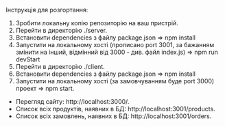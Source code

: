 Інструкція для розгортання:

1. Зробити локальну копію репозиторію на ваш пристрій.
2. Перейти в директорію ./server.
3. Встановити dependencies з файлу package.json => npm install
4. Запустити на локальному хості (прописано port 3001, за бажанням змінити на інший, відмінний від 3000 - див. файл index.js) => npm run devStart
5. Перейти в директорію ./client.
6. Встановити dependencies з файлу package.json => npm install
7. Запустити на локальному хості (за замовчуванням буде port 3000) проект => npm start.

- Перегляд сайту: http://localhost:3000/.
- Список всіх продуктів, наявних в БД: http://localhost:3001/products.
- Список всіх замовлень, наявних в БД: http://localhost:3001/orders.
